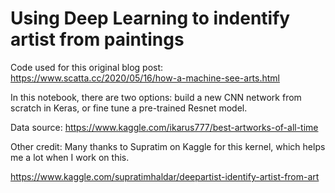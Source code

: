 # Using Deep Learning to indentify artist from paintings

Code used for this original blog post: https://www.scatta.cc/2020/05/16/how-a-machine-see-arts.html

In this notebook, there are two options: build a new CNN network from scratch in Keras, or fine tune a pre-trained Resnet model.

Data source: https://www.kaggle.com/ikarus777/best-artworks-of-all-time

Other credit: Many thanks to Supratim on Kaggle for this kernel, which helps me a lot when I work on this.

https://www.kaggle.com/supratimhaldar/deepartist-identify-artist-from-art

